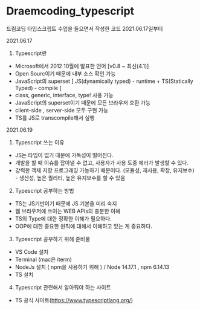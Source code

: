 # Draemcoding_typescript

드림코딩 타입스크립트 수업을 들으면서 작성한 코드 
2021.06.17일부터 

2021.06.17 
1. Typescript란
  - Microsoft에서 2012 10월에 발표한 언어 [v0.8 ~ 최신(4.1)]
  - Open Sourc이기 때문에 내부 소스 확인 가능
  - JavaScript의 superset [ JS(dynamically typed) - runtime + TS(Statically Typed) - compile ]
  - class, generic, interface, type! 사용 가능
  - JavaScript의 superset이기 때문에 모든 브라우저 호환 가능
  - client-side , server-side 모두 구현 가능
  - TS를 JS로 transcompile해서 실행

2021.06.19
1. Typescript 쓰는 이유
  - JS는 타입이 없기 때문에 가독성이 떨어진다.
  - 개발을 할 때 이슈를 잡아낼 수 없고, 사용자가 사용 도중 에러가 발생할 수 있다.
  - 강력한 객체 지향 프로그래밍 가능하기 때문이다. (모듈성, 재사용, 확장, 유지보수) - 생산성, 높은 퀄리티, 높은 유지보수를 할 수 있음

2. Typescript 공부하는 방법
  - TS는 JS기반이기 때문에 JS 기본을 미리 숙지
  - 웹 브라우저에 쓰이는 WEB APIs의 충분한 이해
  - TS의 Type에 대한 정확한 이해가 필요하다. 
  - OOP에 대한 중요한 원칙에 대해서 이해하고 있는 게 중요하다.

3. Typescript 공부하기 위해 준비물
  - VS Code 설치
  - Terminal (mac은 iterm)
  - NodeJs 설치 ( npm을 사용하기 위해 ) / Node 14.17.1 , npm 6.14.13
  - TS 설치 

4. Typescript 관련해서 알아둬야 하는 사이트
  - TS 공식 사이트(https://www.typescriptlang.org/)
